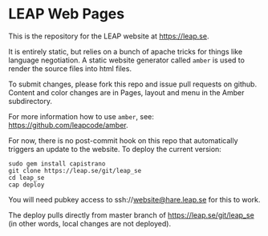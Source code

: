 LEAP Web Pages
==================================

This is the repository for the LEAP website at https://leap.se.

It is entirely static, but relies on a bunch of apache tricks for things like
language negotiation. A static website generator called `amber` is used to
render the source files into html files.

To submit changes, please fork this repo and issue pull requests on github.
Content and color changes are in Pages, layout and menu in the Amber subdirectory.

For more information how to use `amber`, see:
https://github.com/leapcode/amber.

For now, there is no post-commit hook on this repo that automatically triggers
an update to the website. To deploy the current version:

    sudo gem install capistrano
    git clone https://leap.se/git/leap_se
    cd leap_se
    cap deploy

You will need pubkey access to ssh://website@hare.leap.se for this to work.

The deploy pulls directly from master branch of https://leap.se/git/leap_se
(in other words, local changes are not deployed).
